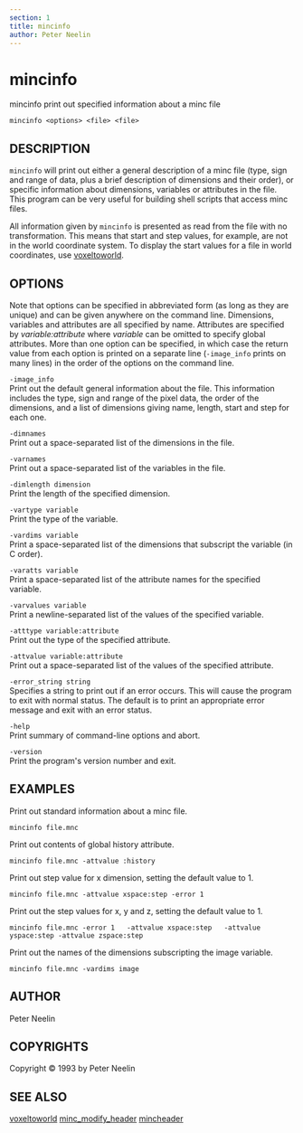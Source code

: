 ```yaml
---
section: 1
title: mincinfo
author: Peter Neelin
---
```

# mincinfo

mincinfo print out specified information about a minc file

`mincinfo <options> <file> <file>`

## DESCRIPTION

`mincinfo` will print out either a general description of a minc file (type, 
sign and range of data, plus a brief description of dimensions and their order), 
or specific information about dimensions, variables or attributes in the file. 
This program can be very useful for building shell scripts that access minc 
files.

All information given by `mincinfo` is presented as read from the file with no 
transformation. This means that start and step values, for example, are not in 
the world coordinate system. To display the start values for a file in world 
coordinates, use [voxeltoworld](voxeltoworld).

## OPTIONS

Note that options can be specified in abbreviated form (as long as they are 
unique) and can be given anywhere on the command line. Dimensions, variables and 
attributes are all specified by name. Attributes are specified by 
*variable:attribute* where *variable* can be omitted to specify global 
attributes. More than one option can be specified, in which case the return 
value from each option is printed on a separate line (`-image_info` prints on 
many lines) in the order of the options on the command line.

`-image_info`  
Print out the default general information about the file. This information 
includes the type, sign and range of the pixel data, the order of the 
dimensions, and a list of dimensions giving name, length, start and step for 
each one.

`-dimnames`  
Print out a space-separated list of the dimensions in the file.

`-varnames`  
Print out a space-separated list of the variables in the file.

`-dimlength dimension`  
Print the length of the specified dimension.

`-vartype variable`  
Print the type of the variable.

`-vardims variable`  
Print a space-separated list of the dimensions that subscript the variable (in C 
order).

`-varatts variable`  
Print a space-separated list of the attribute names for the specified variable.

`-varvalues variable`  
Print a newline-separated list of the values of the specified variable.

`-atttype variable:attribute`  
Print out the type of the specified attribute.

`-attvalue variable:attribute`  
Print out a space-separated list of the values of the specified attribute.

`-error_string string`  
Specifies a string to print out if an error occurs. This will cause the program 
to exit with normal status. The default is to print an appropriate error message 
and exit with an error status.

`-help`  
Print summary of command-line options and abort.

`-version`  
Print the program's version number and exit.

## EXAMPLES

Print out standard information about a minc file.

`mincinfo file.mnc`

Print out contents of global history attribute.

`mincinfo file.mnc -attvalue :history`

Print out step value for x dimension, setting the default value to 1.

`mincinfo file.mnc -attvalue xspace:step -error 1`

Print out the step values for x, y and z, setting the default value to 1.

`mincinfo file.mnc -error 1   -attvalue xspace:step   -attvalue yspace:step -attvalue zspace:step`

Print out the names of the dimensions subscripting the image variable.

`mincinfo file.mnc -vardims image`

## AUTHOR

Peter Neelin

## COPYRIGHTS

Copyright © 1993 by Peter Neelin

## SEE ALSO

[voxeltoworld](voxeltoworld) [minc_modify_header](minc_modify_header) 
[mincheader](mincheader)
